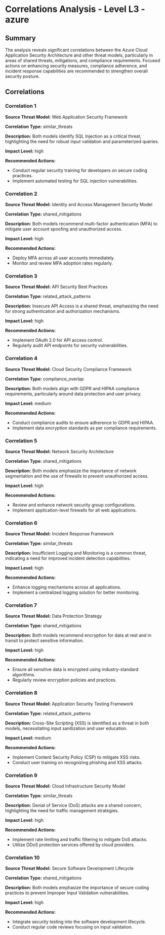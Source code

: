 # Correlations Analysis - Level L3 - azure

## Summary

The analysis reveals significant correlations between the Azure Cloud Application Security Architecture and other threat models, particularly in areas of shared threats, mitigations, and compliance requirements. Focused actions on enhancing security measures, compliance adherence, and incident response capabilities are recommended to strengthen overall security posture.

## Correlations

### Correlation 1

**Source Threat Model:** Web Application Security Framework

**Correlation Type:** similar_threats

**Description:** Both models identify SQL Injection as a critical threat, highlighting the need for robust input validation and parameterized queries.

**Impact Level:** high

**Recommended Actions:**
- Conduct regular security training for developers on secure coding practices.
- Implement automated testing for SQL injection vulnerabilities.

### Correlation 2

**Source Threat Model:** Identity and Access Management Security Model

**Correlation Type:** shared_mitigations

**Description:** Both models recommend multi-factor authentication (MFA) to mitigate user account spoofing and unauthorized access.

**Impact Level:** high

**Recommended Actions:**
- Deploy MFA across all user accounts immediately.
- Monitor and review MFA adoption rates regularly.

### Correlation 3

**Source Threat Model:** API Security Best Practices

**Correlation Type:** related_attack_patterns

**Description:** Insecure API Access is a shared threat, emphasizing the need for strong authentication and authorization mechanisms.

**Impact Level:** high

**Recommended Actions:**
- Implement OAuth 2.0 for API access control.
- Regularly audit API endpoints for security vulnerabilities.

### Correlation 4

**Source Threat Model:** Cloud Security Compliance Framework

**Correlation Type:** compliance_overlap

**Description:** Both models align with GDPR and HIPAA compliance requirements, particularly around data protection and user privacy.

**Impact Level:** medium

**Recommended Actions:**
- Conduct compliance audits to ensure adherence to GDPR and HIPAA.
- Implement data encryption standards as per compliance requirements.

### Correlation 5

**Source Threat Model:** Network Security Architecture

**Correlation Type:** shared_mitigations

**Description:** Both models emphasize the importance of network segmentation and the use of firewalls to prevent unauthorized access.

**Impact Level:** high

**Recommended Actions:**
- Review and enhance network security group configurations.
- Implement application-level firewalls for all web applications.

### Correlation 6

**Source Threat Model:** Incident Response Framework

**Correlation Type:** similar_threats

**Description:** Insufficient Logging and Monitoring is a common threat, indicating a need for improved incident detection capabilities.

**Impact Level:** high

**Recommended Actions:**
- Enhance logging mechanisms across all applications.
- Implement a centralized logging solution for better monitoring.

### Correlation 7

**Source Threat Model:** Data Protection Strategy

**Correlation Type:** shared_mitigations

**Description:** Both models recommend encryption for data at rest and in transit to protect sensitive information.

**Impact Level:** high

**Recommended Actions:**
- Ensure all sensitive data is encrypted using industry-standard algorithms.
- Regularly review encryption policies and practices.

### Correlation 8

**Source Threat Model:** Application Security Testing Framework

**Correlation Type:** related_attack_patterns

**Description:** Cross-Site Scripting (XSS) is identified as a threat in both models, necessitating input sanitization and user education.

**Impact Level:** medium

**Recommended Actions:**
- Implement Content Security Policy (CSP) to mitigate XSS risks.
- Conduct user training on recognizing phishing and XSS attacks.

### Correlation 9

**Source Threat Model:** Cloud Infrastructure Security Model

**Correlation Type:** similar_threats

**Description:** Denial of Service (DoS) attacks are a shared concern, highlighting the need for traffic management strategies.

**Impact Level:** high

**Recommended Actions:**
- Implement rate limiting and traffic filtering to mitigate DoS attacks.
- Utilize DDoS protection services offered by cloud providers.

### Correlation 10

**Source Threat Model:** Secure Software Development Lifecycle

**Correlation Type:** shared_mitigations

**Description:** Both models emphasize the importance of secure coding practices to prevent Improper Input Validation vulnerabilities.

**Impact Level:** high

**Recommended Actions:**
- Integrate security testing into the software development lifecycle.
- Conduct regular code reviews focusing on input validation.

